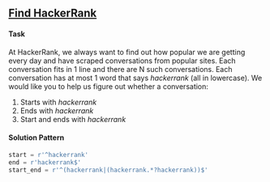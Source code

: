 ## [Find HackerRank](https://www.hackerrank.com/challenges/find-hackerrank/problem)

#### Task

At HackerRank, we always want to find out how popular we are getting  every day and have scraped conversations from popular sites. Each  conversation  fits in 1 line and there are N such conversations. Each conversation has at most 1 word that says *hackerrank* (all in lowercase). We would like you to help us figure out whether a conversation:

1. Starts with *hackerrank*
2. Ends with *hackerrank*
3. Start and ends with *hackerrank*

#### Solution Pattern

```python
start = r'^hackerrank'
end = r'hackerrank$'
start_end = r'^(hackerrank|(hackerrank.*?hackerrank))$'
```

